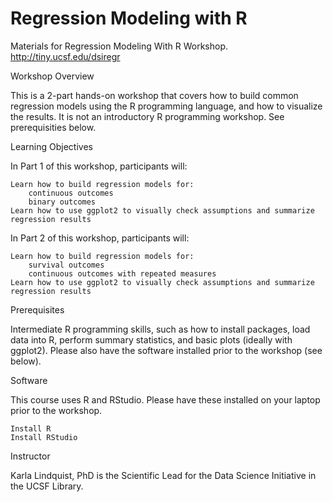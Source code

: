 # Regression Modeling with R
Materials for Regression Modeling With R Workshop. http://tiny.ucsf.edu/dsiregr

Workshop Overview
 
This is a 2-part hands-on workshop that covers how to build common regression models using the R programming language, and how to visualize the results. It is not an introductory R programming workshop. See prerequisities below.
 
Learning Objectives
 
In Part 1 of this workshop, participants will:

    Learn how to build regression models for:
        continuous outcomes
        binary outcomes
    Learn how to use ggplot2 to visually check assumptions and summarize regression results


In Part 2 of this workshop, participants will:

    Learn how to build regression models for:
        survival outcomes
        continuous outcomes with repeated measures
    Learn how to use ggplot2 to visually check assumptions and summarize regression results

 
Prerequisites
 
Intermediate R programming skills, such as how to install packages, load data into R, perform summary statistics, and basic plots (ideally with ggplot2). Please also have the software installed prior to the workshop (see below).
 
Software

This course uses R and RStudio. Please have these installed on your laptop prior to the workshop.

    Install R
    Install RStudio

Instructor

Karla Lindquist, PhD is the Scientific Lead for the Data Science Initiative in the UCSF Library. 

